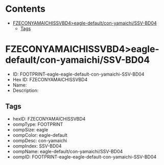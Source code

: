 



Contents
========

* [FZECONYAMAICHISSVBD4>eagle-default/con-yamaichi/SSV-BD04](#fzeconyamaichissvbd4eagle-defaultcon-yamaichissv-bd04)
	* [Tags](#tags)

# FZECONYAMAICHISSVBD4>eagle-default/con-yamaichi/SSV-BD04

- ID: FOOTPRINT-eagle-eagle-default-con-yamaichi-SSV-BD04
- Hex ID: FZECONYAMAICHISSVBD4
- Name: 
- Description: 

## Tags

- hexID: FZECONYAMAICHISSVBD4
- oompType: FOOTPRINT
- oompSize: eagle
- oompColor: eagle-default
- oompDesc: con-yamaichi
- oompIndex: SSV-BD04
- oompName: eagle-default/con-yamaichi/SSV-BD04
- oompID: FOOTPRINT-eagle-eagle-default-con-yamaichi-SSV-BD04
